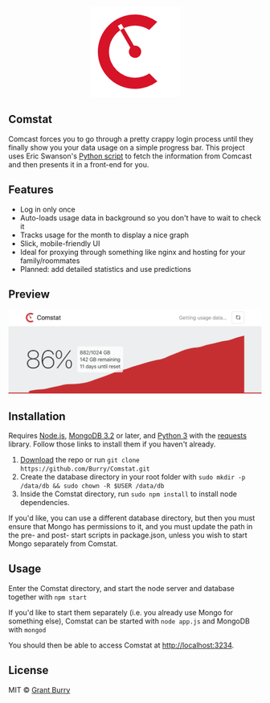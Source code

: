 <p align="center">
  <img src="public/images/apple-touch-icon.png?raw=true" alt="Logo" />
</p>

Comstat
-------
Comcast forces you to go through a pretty crappy login process until they finally show you your data usage on a simple progress bar. This project uses Eric Swanson's [Python script](https://github.com/lachesis/comcast) to fetch the information from Comcast and then presents it in a front-end for you.

Features
-------
- Log in only once
- Auto-loads usage data in background so you don't have to wait to check it
- Tracks usage for the month to display a nice graph
- Slick, mobile-friendly UI
- Ideal for proxying through something like nginx and hosting for your family/roommates
- Planned: add detailed statistics and use predictions

Preview
-------
<p align="center">
  <img src="Screenshot.png?raw=true" alt="Screenshot" />
</p>

Installation
-------
Requires [Node.js](https://nodejs.org/en/download/), [MongoDB 3.2](https://docs.mongodb.com/manual/installation/) or later, and [Python 3](https://www.python.org/downloads/) with the [requests](http://docs.python-requests.org/en/master/user/install/) library. Follow those links to install them if you haven't already.

1. [Download](https://github.com/Burry/Comstat/archive/master.zip) the repo or run `git clone https://github.com/Burry/Comstat.git`
2. Create the database directory in your root folder with `sudo mkdir -p /data/db && sudo chown -R $USER /data/db`
3. Inside the Comstat directory, run `sudo npm install` to install node dependencies.

If you'd like, you can use a different database directory, but then you must ensure that Mongo has permissions to it, and you must update the path in the pre- and post- start scripts in package.json, unless you wish to start Mongo separately from Comstat.

Usage
-------
Enter the Comstat directory, and start the node server and database together with `npm start`

If you'd like to start them separately (i.e. you already use Mongo for something else), Comstat can be started with `node app.js` and MongoDB with `mongod`

You should then be able to access Comstat at [http://localhost:3234](http://localhost:3234).


License
-------
MIT © [Grant Burry](https://grantburry.com)
